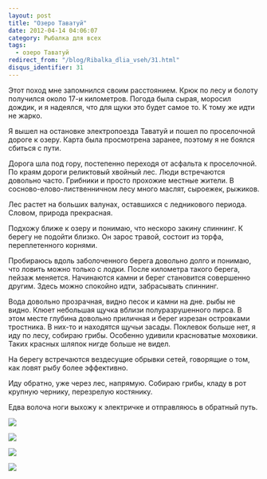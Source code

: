 ```yaml
---
layout: post
title: "Озеро Таватуй"
date: 2012-04-14 04:06:07
category: Рыбалка для всех
tags:
  - озеро Таватуй
redirect_from: "/blog/Ribalka_dlia_vseh/31.html"
disqus_identifier: 31
---
```

Этот поход мне запомнился своим расстоянием. Крюк по лесу и болоту
получился около 17-и километров. Погода была сырая, моросил дождик, и я
надеялся, что для щуки это будет самое то. К тому же идти не жарко.

Я вышел на остановке электропоезда Таватуй и пошел по проселочной дороге
к озеру. Карта была просмотрена заранее, поэтому я не боялся сбиться с
пути.

Дорога шла под гору, постепенно переходя от асфальта к проселочной. По
краям дороги реликтовый хвойный лес. Люди встречаются довольно часто.
Грибники и просто прохожие местные жители. В сосново-елово-лиственничном
лесу много маслят, сыроежек, рыжиков.

Лес растет на больших валунах, оставшихся с ледникового периода. Словом,
природа прекрасная.

Подхожу ближе к озеру и понимаю, что нескоро закину спиннинг. К берегу
не подойти близко. Он зарос травой, состоит из торфа, переплетенного
корнями.

Пробираюсь вдоль заболоченного берега довольно долго и понимаю, что
ловить можно только с лодки. После километра такого берега, пейзаж
меняется. Начинаются камни и берег становится совершенно другим. Здесь
можно спокойно идти, забрасывать спиннинг.

Вода довольно прозрачная, видно песок и камни на дне. рыбы не видно.
Клюет небольшая щучка вблизи полуразрушенного пирса. В этом месте
глубина довольно приличная и берег изрезан островками тростника. В
них-то и находятся щучьи засады. Поклевок больше нет, я иду по лесу,
собираю грибы. Особенно удивили красноватые моховики. Таких красных
шляпок нигде больше не видел.

На берегу встречаются вездесущие обрывки сетей, говорящие о том, как
ловят рыбу более эффективно.

Иду обратно, уже через лес, напрямую. Собираю грибы, кладу в рот крупную
чернику, перезрелую костянику.

Едва волоча ноги выхожу к электричке и отправляюсь в обратный путь.

![](http://fishingguru.ru/uploads/images/00/00/01/2012/04/13/fb9892.jpg)

![](http://fishingguru.ru/uploads/images/00/00/01/2012/04/13/fab795.jpg)

![](http://fishingguru.ru/uploads/images/00/00/01/2012/04/13/6b5725.jpg)

![](http://fishingguru.ru/uploads/images/00/00/01/2012/04/13/0ad39c.jpg)
